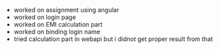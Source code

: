 
-  worked on assignment using angular
- worked on login page
-  worked on EMI calculation part
-  worked on binding login name 
-  tried calculation part in webapi but i didnot get proper result from that

